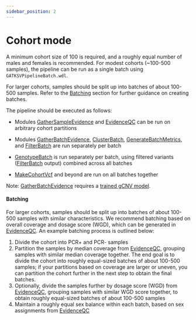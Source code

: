 ```yaml
---
sidebar_position: 2
---
```


# Cohort mode

A minimum cohort size of 100 is required, and a roughly equal 
number of males and females is recommended. For modest cohorts 
(~100-500 samples), the pipeline can be run as a single batch 
using `GATKSVPipelineBatch.wdl`.

For larger cohorts, samples should be split up into batches of 
about 100-500 samples. Refer to the [Batching](/docs/run/batching) 
section for further guidance on creating batches.

The pipeline should be executed as follows:

- Modules [GatherSampleEvidence](/docs/modules/gse) and 
  [EvidenceQC](/docs/modules/eqc) can be run on arbitrary cohort partitions

- Modules [GatherBatchEvidence](/docs/modules/gbe), 
  [ClusterBatch](/docs/modules/cb), [GenerateBatchMetrics](/docs/modules/gbm), 
  and [FilterBatch](/docs/modules/fb) are run separately per batch

- [GenotypeBatch](/docs/modules/gb) is run separately per batch, 
  using filtered variants ([FilterBatch](/docs/modules/fb) output) combined across all batches

- [MakeCohortVcf](/docs/modules/cvcf) and beyond are run on all batches together

Note: [GatherBatchEvidence](/docs/modules/gbe) requires a [trained gCNV model](/docs/modules/gcnv).

#### <a name="batching">Batching</a>
For larger cohorts, samples should be split up into batches of about 100-500 
samples with similar characteristics. We recommend batching based on overall 
coverage and dosage score (WGD), which can be generated in [EvidenceQC](/docs/modules/eqc). 
An example batching process is outlined below:

1. Divide the cohort into PCR+ and PCR- samples
2. Partition the samples by median coverage from [EvidenceQC](/docs/modules/eqc), 
   grouping samples with similar median coverage together. The end goal is to 
   divide the cohort into roughly equal-sized batches of about 100-500 samples; 
   if your partitions based on coverage are larger or uneven, you can partition 
   the cohort further in the next step to obtain the final batches. 
3. Optionally, divide the samples further by dosage score (WGD) from 
   [EvidenceQC](/docs/modules/eqc), grouping samples with similar WGD score 
   together, to obtain roughly equal-sized batches of about 100-500 samples
4. Maintain a roughly equal sex balance within each batch, based on sex 
   assignments from [EvidenceQC](/docs/modules/eqc)